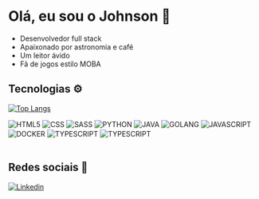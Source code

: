 # Olá, eu sou o Johnson 🚀

* Desenvolvedor full stack 
* Apaixonado por astronomia e café
* Um leitor ávido 
* Fã de jogos estilo MOBA

## Tecnologias ⚙️

[![Top Langs](https://github-readme-stats.vercel.app/api/top-langs/?username=Johnson49&layout=compact&langs_count=8&hide=handlebars&theme=tokyonight)](https://github.com/anuraghazra/github-readme-stats)

<div>
<img align="center" alt="HTML5" src="https://img.shields.io/badge/HTML5-E34F26?style=for-the-badge&logo=html5&logoColor=white" >
  <img align="center" alt="CSS" src="https://img.shields.io/badge/CSS3-1572B6?style=for-the-badge&logo=css3&logoColor=white" >
  <img align="center" alt="SASS" src="https://img.shields.io/badge/Sass-CC6699?style=for-the-badge&logo=sass&logoColor=white" >
  <img align="center" alt="PYTHON" src="https://img.shields.io/badge/Python-14354C?style=for-the-badge&logo=python&logoColor=white" >
  <img align="center" alt="JAVA" src="https://img.shields.io/badge/Java-ED8B00?style=for-the-badge&logo=java&logoColor=white" >
  <img align="center" alt="GOLANG" src="https://img.shields.io/badge/Go-00ADD8?style=for-the-badge&logo=go&logoColor=white" >
   <img align="center" alt="JAVASCRIPT" src="https://img.shields.io/badge/JavaScript-323330?style=for-the-badge&logo=javascript&logoColor=F7DF1E" >
   <img align="center" alt="DOCKER" src="https://img.shields.io/badge/docker-%230db7ed.svg?style=for-the-badge&logo=docker&logoColor=white" >
   <img align="center" alt="TYPESCRIPT" src="https://img.shields.io/badge/TypeScript-007ACC?style=for-the-badge&logo=typescript&logoColor=white" >
  <img align="center" alt="TYPESCRIPT" src="https://img.shields.io/badge/Node.js-43853D?style=for-the-badge&logo=node.js&logoColor=white" >
</div>
<br>

## Redes sociais 📱

[![Linkedin](https://img.shields.io/badge/LinkedIn-0077B5?style=for-the-badge&logo=linkedin&logoColor=white)](https://www.linkedin.com/in/simeone-johnson-8a7737248/)


